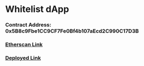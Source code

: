 # Whitelist dApp

### Contract Address: 0x5B8c9Fbe1CC9CF7Fe0Bf4b107aEcd2C990C17D3B
### [Etherscan Link](https://rinkeby.etherscan.io/address/0x5b8c9fbe1cc9cf7fe0bf4b107aecd2c990c17d3b)
### [Deployed Link](https://whitelist-dapp-frontend-raveenabhasin.vercel.app/)

